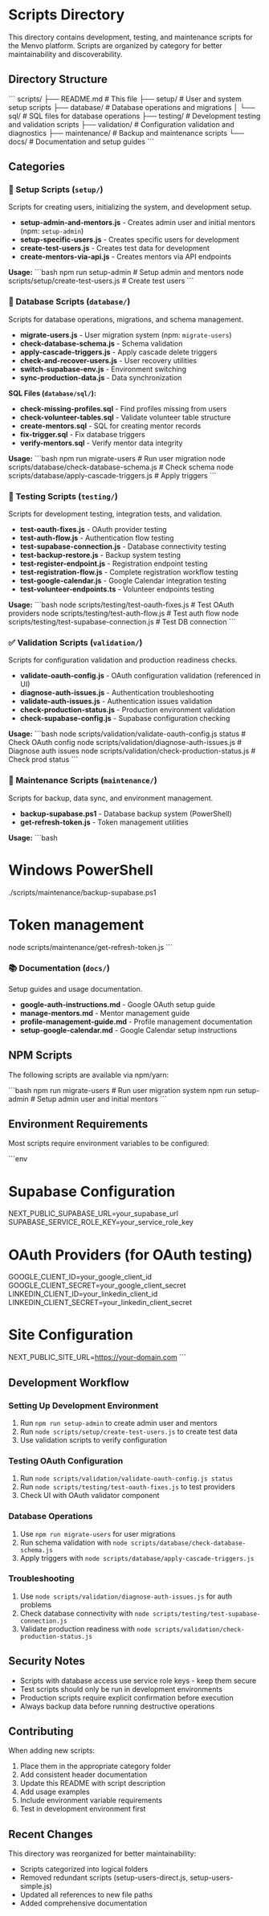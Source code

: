 # Scripts Directory

This directory contains development, testing, and maintenance scripts for the Menvo platform. Scripts are organized by category for better maintainability and discoverability.

## Directory Structure

\`\`\`
scripts/
├── README.md                    # This file
├── setup/                      # User and system setup scripts
├── database/                   # Database operations and migrations
│   └── sql/                   # SQL files for database operations
├── testing/                    # Development testing and validation scripts
├── validation/                 # Configuration validation and diagnostics
├── maintenance/                # Backup and maintenance scripts
└── docs/                      # Documentation and setup guides
\`\`\`

## Categories

### 🔧 Setup Scripts (`setup/`)
Scripts for creating users, initializing the system, and development setup.

- **setup-admin-and-mentors.js** - Creates admin user and initial mentors (npm: `setup-admin`)
- **setup-specific-users.js** - Creates specific users for development
- **create-test-users.js** - Creates test data for development
- **create-mentors-via-api.js** - Creates mentors via API endpoints

**Usage:**
\`\`\`bash
npm run setup-admin                    # Setup admin and mentors
node scripts/setup/create-test-users.js    # Create test users
\`\`\`

### 💾 Database Scripts (`database/`)
Scripts for database operations, migrations, and schema management.

- **migrate-users.js** - User migration system (npm: `migrate-users`)
- **check-database-schema.js** - Schema validation
- **apply-cascade-triggers.js** - Apply cascade delete triggers
- **check-and-recover-users.js** - User recovery utilities
- **switch-supabase-env.js** - Environment switching
- **sync-production-data.js** - Data synchronization

**SQL Files (`database/sql/`):**
- **check-missing-profiles.sql** - Find profiles missing from users
- **check-volunteer-tables.sql** - Validate volunteer table structure
- **create-mentors.sql** - SQL for creating mentor records
- **fix-trigger.sql** - Fix database triggers
- **verify-mentors.sql** - Verify mentor data integrity

**Usage:**
\`\`\`bash
npm run migrate-users                           # Run user migration
node scripts/database/check-database-schema.js  # Check schema
node scripts/database/apply-cascade-triggers.js # Apply triggers
\`\`\`

### 🧪 Testing Scripts (`testing/`)
Scripts for development testing, integration tests, and validation.

- **test-oauth-fixes.js** - OAuth provider testing
- **test-auth-flow.js** - Authentication flow testing
- **test-supabase-connection.js** - Database connectivity testing
- **test-backup-restore.js** - Backup system testing
- **test-register-endpoint.js** - Registration endpoint testing
- **test-registration-flow.js** - Complete registration workflow testing
- **test-google-calendar.js** - Google Calendar integration testing
- **test-volunteer-endpoints.ts** - Volunteer endpoints testing

**Usage:**
\`\`\`bash
node scripts/testing/test-oauth-fixes.js        # Test OAuth providers
node scripts/testing/test-auth-flow.js          # Test auth flow
node scripts/testing/test-supabase-connection.js # Test DB connection
\`\`\`

### ✅ Validation Scripts (`validation/`)
Scripts for configuration validation and production readiness checks.

- **validate-oauth-config.js** - OAuth configuration validation (referenced in UI)
- **diagnose-auth-issues.js** - Authentication troubleshooting
- **validate-auth-issues.js** - Authentication issues validation
- **check-production-status.js** - Production environment validation
- **check-supabase-config.js** - Supabase configuration checking

**Usage:**
\`\`\`bash
node scripts/validation/validate-oauth-config.js status  # Check OAuth config
node scripts/validation/diagnose-auth-issues.js         # Diagnose auth issues
node scripts/validation/check-production-status.js      # Check prod status
\`\`\`

### 🔧 Maintenance Scripts (`maintenance/`)
Scripts for backup, data sync, and environment management.

- **backup-supabase.ps1** - Database backup system (PowerShell)
- **get-refresh-token.js** - Token management utilities

**Usage:**
\`\`\`bash
# Windows PowerShell
./scripts/maintenance/backup-supabase.ps1

# Token management
node scripts/maintenance/get-refresh-token.js
\`\`\`

### 📚 Documentation (`docs/`)
Setup guides and usage documentation.

- **google-auth-instructions.md** - Google OAuth setup guide
- **manage-mentors.md** - Mentor management guide
- **profile-management-guide.md** - Profile management documentation
- **setup-google-calendar.md** - Google Calendar setup instructions

## NPM Scripts

The following scripts are available via npm/yarn:

\`\`\`bash
npm run migrate-users    # Run user migration system
npm run setup-admin      # Setup admin user and initial mentors
\`\`\`

## Environment Requirements

Most scripts require environment variables to be configured:

\`\`\`env
# Supabase Configuration
NEXT_PUBLIC_SUPABASE_URL=your_supabase_url
SUPABASE_SERVICE_ROLE_KEY=your_service_role_key

# OAuth Providers (for OAuth testing)
GOOGLE_CLIENT_ID=your_google_client_id
GOOGLE_CLIENT_SECRET=your_google_client_secret
LINKEDIN_CLIENT_ID=your_linkedin_client_id
LINKEDIN_CLIENT_SECRET=your_linkedin_client_secret

# Site Configuration
NEXT_PUBLIC_SITE_URL=https://your-domain.com
\`\`\`

## Development Workflow

### Setting Up Development Environment
1. Run `npm run setup-admin` to create admin user and mentors
2. Run `node scripts/setup/create-test-users.js` to create test data
3. Use validation scripts to verify configuration

### Testing OAuth Configuration
1. Run `node scripts/validation/validate-oauth-config.js status`
2. Run `node scripts/testing/test-oauth-fixes.js` to test providers
3. Check UI with OAuth validator component

### Database Operations
1. Use `npm run migrate-users` for user migrations
2. Run schema validation with `node scripts/database/check-database-schema.js`
3. Apply triggers with `node scripts/database/apply-cascade-triggers.js`

### Troubleshooting
1. Use `node scripts/validation/diagnose-auth-issues.js` for auth problems
2. Check database connectivity with `node scripts/testing/test-supabase-connection.js`
3. Validate production readiness with `node scripts/validation/check-production-status.js`

## Security Notes

- Scripts with database access use service role keys - keep them secure
- Test scripts should only be run in development environments
- Production scripts require explicit confirmation before execution
- Always backup data before running destructive operations

## Contributing

When adding new scripts:

1. Place them in the appropriate category folder
2. Add consistent header documentation
3. Update this README with script description
4. Add usage examples
5. Include environment variable requirements
6. Test in development environment first

## Recent Changes

This directory was reorganized for better maintainability:
- Scripts categorized into logical folders
- Removed redundant scripts (setup-users-direct.js, setup-users-simple.js)
- Updated all references to new file paths
- Added comprehensive documentation
